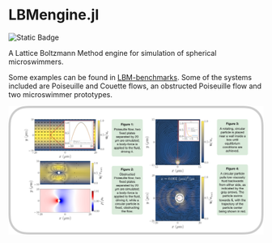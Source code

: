 # LBMengine.jl

![Static Badge](https://img.shields.io/badge/status%20-%20in%20development%20-%20crimson) <!-- https://shields.io/badges/static-badge -->

A Lattice Boltzmann Method engine for simulation of spherical microswimmers.

Some examples can be found in [LBM-benchmarks](https://github.com/david16correa/LBM-benchmarks). Some of the systems included are Poiseuille and Couette flows, an obstructed Poiseuille flow and two microswimmer prototypes.

 ![winterMeeting](https://github.com/david16correa/LBM-experiments/blob/main/assets/winterMeetingSummary2.png) 
